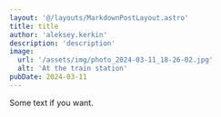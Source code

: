 ```yaml
---
layout: '@/layouts/MarkdownPostLayout.astro'
title: title
author: 'aleksey.kerkin'
description: 'description'
image:
  url: '/assets/img/photo_2024-03-11_18-26-02.jpg'
  alt: 'At the train station'
pubDate: 2024-03-11
---
```


Some text if you want.
